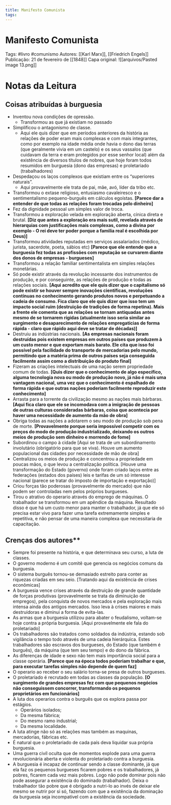 ```yaml
---
title: Manifesto Comunista
tags: 
---
```

# Manifesto Comunista
Tags: #livro #comunismo 
Autores: [[Karl Marx]], [[Friedrich Engels]]
Publicação: 21 de fevereiro de [[1848]]
Capa original: ![[arquivos/Pasted image 13.png]]
# Notas da Leitura
## Coisas atribuídas à burguesia
* Inventou nova condições de opressão.
  * Transformou as que já existiam no passado
* Simplificou o antagonismo de classe.
  * Aqui ele quis dizer que em períodos anteriores da história as relações de poder eram mais complexas e com mais integrantes, como por exemplo na idade média onde havia o dono das terras (que geralmente vivia em um castelo) e os seus vassalos (que cuidavam da terra e eram protegidos por esse senhor local) além da existência de diversos títulos de nobres, que hoje foram todos resumidos em burguesia (dono das empresas) e proletariado (trabalhadores)
* Despedaçou os laços complexos que existiam entre os “superiores naturais”.
  * Aqui provavelmente ele trata de pai, mãe, avó, líder da tribo etc.
* Transformou o extase religioso, entusiasmo cavaleiresco e o sentimentalismo pequeno-burguês em cálculos egoístas. **[Parece dar a entender de que todas as relações foram trocadas pelo dinheiro]**
* Fez da dignidade pessoal um simples valor de troca.
* Transformou a exploração velada em exploração aberta, cínica direta e brutal. **[Diz que antes a exploração era mais sutil, revelada através de hierarquias com justificações mais complexas, como a divina por exemplo - O rei deve ter poder porque a familia real é escolhida por Deus)]**
* Transformou atividades reputadas em serviços assalariados (médico, jurista, sacerdote, poeta, sábios etc) **[Parece que ele entende que a burguesia fez todas as profissões com reputação se curvarem diante dos donos de empresas - burgueses]**
* Transformou a relação familiar sentimentalista em simples relações monetárias.
* Só pode existir através da revolução incessante dos instrumentos de produção, e por conseguinte, as relações de produção e todas as relações sociais. **[Aqui acredito que ele quis dizer que o capitalismo só pode existir se houver sempre inovações científicas, revoluções contínuas no conhecimento gerando produtos novos e perpetuando a cadeia de consumo. Fica claro que ele quis dizer que isso tem  um impacto social ruim (destruição de tradições de forma repetina). Mais a frente ele comenta que as relações se tornam antiquadas antes mesmo de se tornarem rígidas (atualmente isso seria similar ao surgimento e desaparecimento de relações empregatícias de forma rápida - claro que rápido aqui deve se tratar de décadas)]**
* Destruiu as indústrias nacionais. **[As empresas nacionais foram destruídas pois existem empresas em outros países que produzem à um custo menor e que exportam mais barato. Ele cita que isso foi possível pela facilidade do transporte de mercadorias pelo mundo, permitindo que a matéria prima de outros países seja conseguida facilmente assim como a distribuição do produto final]**
* Fizeram as criações intelectuais de uma nação serem propriedade comum de todas. **[Quis dizer que o conhecimento de algo específico, alguma tecnologia nova ou modo de produção novo, já não é mais uma vantagem nacional, uma vez que o conhecimento é espalhado de forma rápida e que outras nações poderiam facilmente reproduzir este conhecimento]**
* Arrasta para a torrente da civilização mesmo as nações mais bárbaras. **[Aqui fica claro que ele se incomodava com a imigração de pessoas de outras culturas consideradas bárbaras, coisa que acontecia por haver uma necessidade de aumento da mão de obra]**
* Obriga todas as nações a adotarem o seu modo de produção sob pena de morte. **[Provavelmente porque seria impossível competir com os preços do modo de produção industrializado, deixando os outros meios de produção sem dinheiro e morrendo de fome]**
* Subordinou o campo à cidade [Aqui se trata de um subordinamento involutário (obrigatório para que se viva). Houve um aumento populacional das cidades por necessidade de mão de obra]
* Centralizou os meios de produção e concentrou a propriedade em poucas mãos, o que levou a centralização política. [Houve uma transformação do Estado (governo) onde foram criado laços entre as federações (estados dos países) leis e tarifas de um só interesse nacional (parece se tratar do imposto de importação e exportação)]
* Criou forças tão poderosas (provavelmente do mercado) que não podem ser controladas nem pelos próprios burgueses.
* Tirou o atrativo do operario através do emprego de máquinas. O trabalhador se transformou em um apêndice da máquina. Resultado disso é que há um custo menor para manter o trabalhador, já que ele só precisa estar vivo para fazer uma tarefa extremamente simples e repetitiva, e não pensar de uma maneira complexa que necessitaria de capacitação.

## Crenças dos autores**

* Sempre foi presente na história, e que determinava seu curso, a luta de classes.
* O governo moderno é um comitê que gerencia os negócios comuns da burguesia.
* O sistema burguês tornou-se demasiado estreito para conter as riquezas criadas em seu seio. [Tratando aqui da existência de crises econômicas]
* A burguesia vence crises através da destruição de grande quantidade de forças produtivas (provavelmente se trata da diminuição de empregos), pela conquista de novos mercados e pela exploração mais intensa ainda dos antigos mercados. Isso leva à crises maiores e mais destruidoras e diminui a forma de evita-las.
* As armas que a burguesia utilizou para abater o feudalismo, voltam-se hoje contra a própria burguesia. [Aqui provavelmente ele fala do proletariado]
* Os trabalhadores são tratados como soldados da indústria, estando sob vigilância o tempo todo através de uma cadeia hierárquica. Estes trabalhadores são escravos dos burgueses, do Estado (que também é burguês), da máquina (que tem seu tempo) e do dono da fábrica.
* As diferenças de idade e sexo não tem mais importância social para a classe operária. **[Parece que na época todos poderiam trabalhar e que, para executar tarefas simples não depende de quem faz]**
* O operario ao receber o seu salário torna-se presa de outros burgueses.
* O proletariado é recrutado em todas as classes da população. **[O surgimento de grandes empresas fez com que pequenos negócios não conseguissem concorrer, transformando os pequenos proprietários em funcionários]**
* A luta dos operarios contra o burguês que os explora passa por estágios.
  * Operários isolados;
  * Da mesma fábrica;
  * Do mesmo ramo industrial;
  * Da mesma localidade.
* A luta atinge não só as relações mas também as maquinas, mercadorias, fábricas etc.
* É natural que o proletariado de cada país deva liquidar sua própria burguesia.
* Uma guerra civíl oculta que de momentos explode para uma guerra revolucionária aberta e violenta do proletariado contra a burguesia.
* A burguesia é incapaz de continuar sendo a classe dominante, já que ela faz os pequenos burgueses ficarem pobres e os trabalhadores, já pobres, ficarem cada vez mais pobres. Logo não pode dominar pois não pode assegurar a existência do dominado (trabalhador). Deixa o trabalhador tão pobre que é obrigado a nutri-lo ao invés de deixar ele mesmo se nutrir por si só, fazendo com que a existência da dominação da burguesia seja incompatível com a existência da sociedade.
